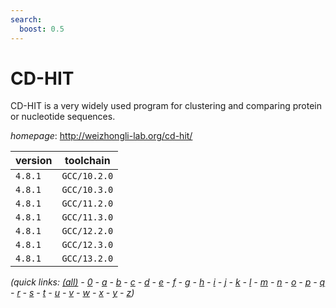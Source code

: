 ```yaml
---
search:
  boost: 0.5
---
```

# CD-HIT

CD-HIT is a very widely used program for clustering and  comparing protein or nucleotide sequences.

*homepage*: <http://weizhongli-lab.org/cd-hit/>

version | toolchain
--------|----------
``4.8.1`` | ``GCC/10.2.0``
``4.8.1`` | ``GCC/10.3.0``
``4.8.1`` | ``GCC/11.2.0``
``4.8.1`` | ``GCC/11.3.0``
``4.8.1`` | ``GCC/12.2.0``
``4.8.1`` | ``GCC/12.3.0``
``4.8.1`` | ``GCC/13.2.0``


*(quick links: [(all)](../index.md) - [0](../0/index.md) - [a](../a/index.md) - [b](../b/index.md) - [c](../c/index.md) - [d](../d/index.md) - [e](../e/index.md) - [f](../f/index.md) - [g](../g/index.md) - [h](../h/index.md) - [i](../i/index.md) - [j](../j/index.md) - [k](../k/index.md) - [l](../l/index.md) - [m](../m/index.md) - [n](../n/index.md) - [o](../o/index.md) - [p](../p/index.md) - [q](../q/index.md) - [r](../r/index.md) - [s](../s/index.md) - [t](../t/index.md) - [u](../u/index.md) - [v](../v/index.md) - [w](../w/index.md) - [x](../x/index.md) - [y](../y/index.md) - [z](../z/index.md))*

